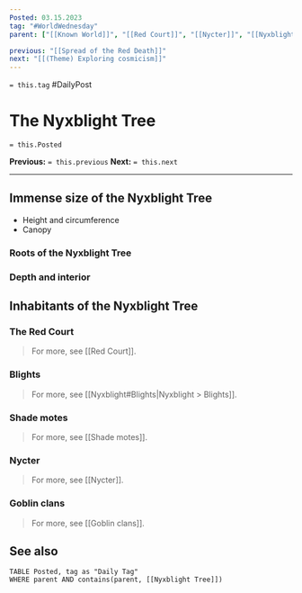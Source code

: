 ```yaml
---
Posted: 03.15.2023
tag: "#WorldWednesday"
parent: ["[[Known World]]", "[[Red Court]]", "[[Nycter]]", "[[Nyxblight]]"]

previous: "[[Spread of the Red Death]]"
next: "[[(Theme) Exploring cosmicism]]"
---
```

`= this.tag` #DailyPost 
# The Nyxblight Tree
`= this.Posted`

**Previous:** `= this.previous`
**Next:** `= this.next`

---

## Immense size of the Nyxblight Tree

- Height and circumference
- Canopy

### Roots of the Nyxblight Tree

### Depth and interior

## Inhabitants of the Nyxblight Tree

### The Red Court

> For more, see [[Red Court]].

### Blights

> For more, see [[Nyxblight#Blights|Nyxblight > Blights]].

### Shade motes

> For more, see [[Shade motes]].

### Nycter

> For more, see [[Nycter]].

### Goblin clans

> For more, see [[Goblin clans]].

## See also
```dataview
TABLE Posted, tag as "Daily Tag"
WHERE parent AND contains(parent, [[Nyxblight Tree]])
```